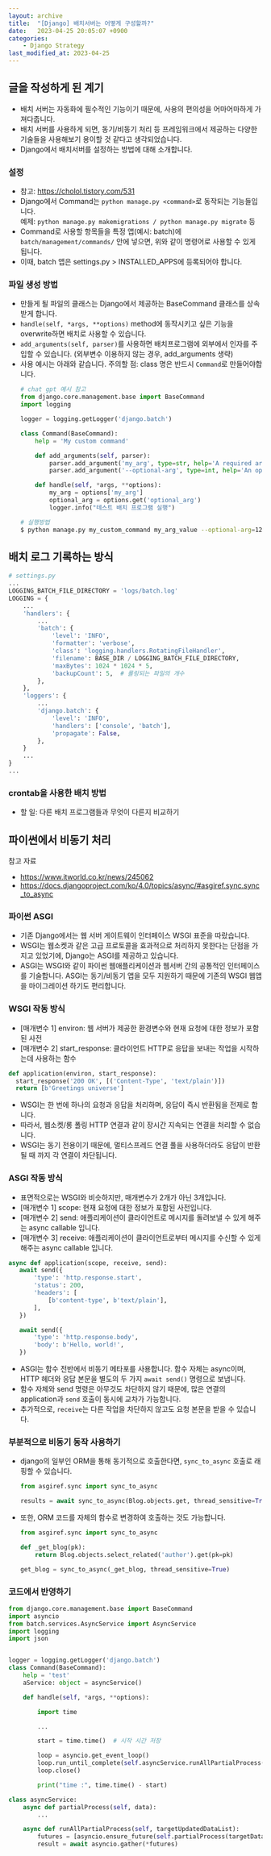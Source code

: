 ```yaml
---
layout: archive
title:  "[Django] 배치서버는 어떻게 구성할까?"
date:   2023-04-25 20:05:07 +0900
categories: 
    - Django Strategy
last_modified_at: 2023-04-25
---
```


## 글을 작성하게 된 계기
- 배치 서버는 자동화에 필수적인 기능이기 때문에, 사용의 편의성을 어마어마하게 가져다줍니다.
- 배치 서버를 사용하게 되면, 동기/비동기 처리 등 프레임워크에서 제공하는 다양한 기술들을 사용해보기 용이할 것 같다고 생각되었습니다.
- Django에서 배치서버를 설정하는 방법에 대해 소개합니다.

### 설정
- 참고: https://cholol.tistory.com/531
- Django에서 Command는 `python manage.py <command>`로 동작되는 기능들입니다.  
  예제: `python manage.py makemigrations / python manage.py migrate` 등
- Command로 사용할 항목들을 특정 앱(예시: batch)에 `batch/management/commands/` 안에 넣으면, 위와 같이 명령어로 사용할 수 있게 됩니다.
- 이때, batch 앱은 settings.py > INSTALLED_APPS에 등록되어야 합니다.

### 파일 생성 방법
- 만들게 될 파일의 클래스는 Django에서 제공하는 BaseCommand 클래스를 상속받게 합니다.
- `handle(self, *args, **options)` method에 동작시키고 싶은 기능을 overwrite하면 배치로 사용할 수 있습니다.
- `add_arguments(self, parser)`를 사용하면 배치프로그램에 외부에서 인자를 주입할 수 있습니다. (외부변수 이용하지 않는 경우, add_arguments 생략)
- 사용 예시는 아래와 같습니다. 주의할 점: class 명은 반드시 `Command`로 만들어야합니다.
    ```python
    # chat gpt 예시 참고
    from django.core.management.base import BaseCommand
    import logging

    logger = logging.getLogger('django.batch')

    class Command(BaseCommand):
        help = 'My custom command'

        def add_arguments(self, parser):
            parser.add_argument('my_arg', type=str, help='A required argument')
            parser.add_argument('--optional-arg', type=int, help='An optional argument')

        def handle(self, *args, **options):
            my_arg = options['my_arg']
            optional_arg = options.get('optional_arg')
            logger.info("테스트 배치 프로그램 실행")
    ```
    ```bash
    # 실행방법
    $ python manage.py my_custom_command my_arg_value --optional-arg=123
    ```

## 배치 로그 기록하는 방식
```python
# settings.py
...
LOGGING_BATCH_FILE_DIRECTORY = 'logs/batch.log'
LOGGING = {
    ...
    'handlers': {
        ...
        'batch': {
            'level': 'INFO',
            'formatter': 'verbose',
            'class': 'logging.handlers.RotatingFileHandler',
            'filename': BASE_DIR / LOGGING_BATCH_FILE_DIRECTORY,
            'maxBytes': 1024 * 1024 * 5,
            'backupCount': 5,  # 롤링되는 파일의 개수
        },
    },
    'loggers': {
        ...
        'django.batch': {
            'level': 'INFO',
            'handlers': ['console', 'batch'],
            'propagate': False,
        },
    }
    ...
}
...
```

### crontab을 사용한 배치 방법
- 할 일: 다른 배치 프로그램들과 무엇이 다른지 비교하기

## 파이썬에서 비동기 처리
참고 자료
- https://www.itworld.co.kr/news/245062  
- https://docs.djangoproject.com/ko/4.0/topics/async/#asgiref.sync.sync_to_async

### 파이썬 ASGI
- 기존 Django에서는 웹 서버 게이트웨이 인터페이스 WSGI 표준을 따랐습니다.
- WSGI는 웹소켓과 같은 고급 프로토콜을 효과적으로 처리하지 못한다는 단점을 가지고 있었기에, Django는 ASGI를 제공하고 있습니다.
- ASGI는 WSGI와 같이 파이썬 웹애플리케이션과 웹서버 간의 공통적인 인터페이스를 기술합니다. ASGI는 동기/비동기 앱을 모두 지원하기 때문에 기존의 WSGI 웹앱을 마이그레이션 하기도 편리합니다.

### WSGI 작동 방식
- [매개변수 1] environ: 웹 서버가 제공한 환경변수와 현재 요청에 대한 정보가 포함된 사전
- [매개변수 2] start_response: 클라이언트 HTTP로 응답을 보내는 작업을 시작하는데 사용하는 함수 
```python
def application(environ, start_response):
  start_response('200 OK', [('Content-Type', 'text/plain')])
  return [b'Greetings universe']
```
- WSGI는 한 번에 하나의 요청과 응답을 처리하며, 응답이 즉시 반환됨을 전제로 합니다.
- 따라서, 웹소켓/롱 폴링 HTTP 연결과 같이 장시간 지속되는 연결을 처리할 수 없습니다.
- WSGI는 동기 전용이기 때문에, 멀티스프레드 연결 풀을 사용하더라도 응답이 반환될 때 까지 각 연결이 차단됩니다.

### ASGI 작동 방식
- 표면적으로는 WSGI와 비슷하지만, 매개변수가 2개가 아닌 3개입니다.
- [매개변수 1] scope: 현재 요청에 대한 정보가 포함된 사전입니다.
- [매개변수 2] send: 애플리케이션이 클라이언트로 메시지를 돌려보낼 수 있게 해주는 async callable 입니다.
- [매개변수 3] receive: 애플리케이션이 클라이언트로부터 메시지를 수신할 수 있게 해주는 async callable 입니다.
```python
async def application(scope, receive, send):
   await send({
       'type': 'http.response.start',
       'status': 200,
       'headers': [
           [b'content-type', b'text/plain'],
       ],
   })

   await send({
       'type': 'http.response.body',
       'body': b'Hello, world!',
   })
```
- ASGI는 함수 전반에서 비동기 메타포를 사용합니다. 함수 자체는 async이며, HTTP 헤더와 응답 본문을 별도의 두 가지 `await send()` 명령으로 보냅니다.
- 함수 자체와 send 명령은 아무것도 차단하지 않기 때문에, 많은 연결의 application과 `send` 호출이 동시에 교차가 가능합니다.
- 추가적으로, `receive`는 다른 작업을 차단하지 않고도 요청 본문을 받을 수 있습니다. 


### 부분적으로 비동기 동작 사용하기
- django의 일부인 ORM을 통해 동기적으로 호출한다면, `sync_to_async` 호출로 래핑할 수 있습니다.
    ```python
    from asgiref.sync import sync_to_async

    results = await sync_to_async(Blog.objects.get, thread_sensitive=True)(pk=123)
    ```
- 또한, ORM 코드를 자체의 함수로 변경하여 호출하는 것도 가능합니다.
    ```python
    from asgiref.sync import sync_to_async

    def _get_blog(pk):
        return Blog.objects.select_related('author').get(pk=pk)

    get_blog = sync_to_async(_get_blog, thread_sensitive=True)
    ```

### 코드에서 반영하기
```python
from django.core.management.base import BaseCommand
import asyncio
from batch.services.AsyncService import AsyncService
import logging
import json


logger = logging.getLogger('django.batch')
class Command(BaseCommand):
    help = 'test'
    aService: object = asyncService()

    def handle(self, *args, **options):

        import time

        ...

        start = time.time()  # 시작 시간 저장

        loop = asyncio.get_event_loop()
        loop.run_until_complete(self.asyncService.runAllPartialProcess(targetDataList))
        loop.close()

        print("time :", time.time() - start)
```

```python
class asyncService:
    async def partialProcess(self, data):
        ...

    async def runAllPartialProcess(self, targetUpdatedDataList):
        futures = [asyncio.ensure_future(self.partialProcess(targetData)) for targetData in targetDataList]
        result = await asyncio.gather(*futures)
```


